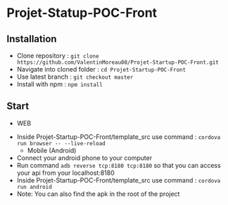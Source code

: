 # Projet-Statup-POC-Front

## Installation
- Clone repository : `git clone https://github.com/ValentinMoreau08/Projet-Startup-POC-Front.git`
- Navigate into cloned folder : `cd Projet-Startup-POC-Front`
- Use latest branch : `git checkout master`
- Install with npm : `npm install`
  
## Start
  - WEB
* Inside Projet-Startup-POC-Front/template_src use command : `cordova run browser -- --live-reload`
  - Mobile (Android)
* Connect your android phone to your computer
* Run command `adb reverse tcp:8180 tcp:8180` so that you can access your api from your localhost:8180 
* Inside Projet-Startup-POC-Front/template_src use command : `cordova run android`
* Note: You can also find the apk in the root of the project
